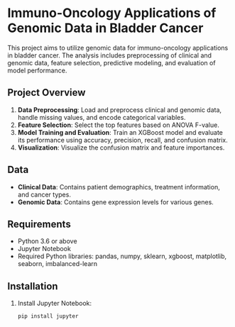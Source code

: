 # Immuno-Oncology Applications of Genomic Data in Bladder Cancer

This project aims to utilize genomic data for immuno-oncology applications in bladder cancer. The analysis includes preprocessing of clinical and genomic data, feature selection, predictive modeling, and evaluation of model performance.

## Project Overview

1. **Data Preprocessing**: Load and preprocess clinical and genomic data, handle missing values, and encode categorical variables.
2. **Feature Selection**: Select the top features based on ANOVA F-value.
3. **Model Training and Evaluation**: Train an XGBoost model and evaluate its performance using accuracy, precision, recall, and confusion matrix.
4. **Visualization**: Visualize the confusion matrix and feature importances.

## Data

- **Clinical Data**: Contains patient demographics, treatment information, and cancer types.
- **Genomic Data**: Contains gene expression levels for various genes.

## Requirements

- Python 3.6 or above
- Jupyter Notebook
- Required Python libraries: pandas, numpy, sklearn, xgboost, matplotlib, seaborn, imbalanced-learn

## Installation

1. Install Jupyter Notebook:
   ```bash
   pip install jupyter
